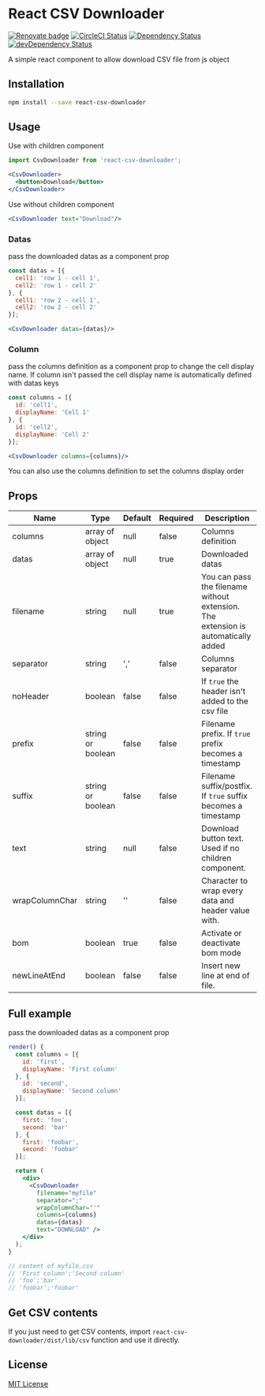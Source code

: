 # React CSV Downloader

[![Renovate badge][renovate-badge]][renovate]
[![CircleCI Status][build-badge]][build]
[![Dependency Status][deps-badge]][deps]
[![devDependency Status][dev-deps-badge]][dev-deps]

A simple react component to allow download CSV file from js object

## Installation

```sh
npm install --save react-csv-downloader
```

## Usage
Use with children component

```jsx
import CsvDownloader from 'react-csv-downloader';

<CsvDownloader>
  <button>Download</button>
</CsvDownloader>
```

Use without children component

```jsx
<CsvDownloader text="Download"/>
```
### Datas
pass the downloaded datas as a component prop

```jsx
const datas = [{
  cell1: 'row 1 - cell 1',
  cell2: 'row 1 - cell 2'
}, {
  cell1: 'row 2 - cell 1',
  cell2: 'row 2 - cell 2'
}];

<CsvDownloader datas={datas}/>
```

### Column
pass the columns definition as a component prop to change the cell display name. If column isn't passed the cell display name is automatically defined with datas keys

```jsx
const columns = [{
  id: 'cell1',
  displayName: 'Cell 1'
}, {
  id: 'cell2',
  displayName: 'Cell 2'
}];

<CsvDownloader columns={columns}/>
```

You can also use the columns definition to set the columns display order

## Props
| Name          	| Type              	| Default 	| Required 	| Description                                                                       	|
|---------------	|-------------------	|---------	|----------	|-----------------------------------------------------------------------------------	|
| columns       	| array of object   	| null    	|   false  	| Columns definition                                                                	|
| datas         	| array of object   	| null    	|   true   	| Downloaded datas                                                                  	|
| filename      	| string            	| null    	|   true   	| You can pass the filename without extension. The extension is automatically added 	|
| separator     	| string            	| ','     	|   false  	| Columns separator                                                                 	|
| noHeader      	| boolean           	| false   	|   false  	| If `true` the header isn't added to the csv file                                  	|
| prefix        	| string or boolean 	| false   	|   false  	| Filename prefix. If `true` prefix becomes a timestamp                             	|
| suffix        	| string or boolean 	| false   	|   false  	| Filename suffix/postfix. If `true` suffix becomes a timestamp                     	|
| text          	| string            	| null    	|   false  	| Download button text. Used if no children component.                              	|
| wrapColumnChar	| string            	| ''      	|   false  	| Character to wrap every data and header value with.                               	|
| bom           	| boolean           	| true    	|   false  	| Activate or deactivate bom mode                                                   	|
| newLineAtEnd  	| boolean           	| false   	|   false  	| Insert new line at end of file.                                                   	|

## Full example
pass the downloaded datas as a component prop

```jsx
render() {
  const columns = [{
    id: 'first',
    displayName: 'First column'
  }, {
    id: 'second',
    displayName: 'Second column'
  }];

  const datas = [{
    first: 'foo',
    second: 'bar'
  }, {
    first: 'foobar',
    second: 'foobar'
  }];

  return (
    <div>
      <CsvDownloader
        filename="myfile"
        separator=";"
        wrapColumnChar="'"
        columns={columns}
        datas={datas}
        text="DOWNLOAD" />
    </div>
  );
}

// content of myfile.csv
// 'First column';'Second column'
// 'foo';'bar'
// 'foobar';'foobar'
```

## Get CSV contents

If you just need to get CSV contents, import `react-csv-downloader/dist/lib/csv` function and use it directly.

## License

[MIT License](http://opensource.org/licenses/MIT)

[renovate-badge]: https://img.shields.io/badge/renovate-enabled-brightgreen.svg
[renovate]: https://renovatebot.com/

[build-badge]: https://circleci.com/gh/dolezel/react-csv-downloader.svg?style=svg
[build]: https://circleci.com/gh/dolezel/workflows/react-csv-downloader

[deps-badge]: https://david-dm.org/dolezel/react-csv-downloader.svg
[deps]: https://david-dm.org/dolezel/react-csv-downloader

[dev-deps-badge]: https://david-dm.org/dolezel/react-csv-downloader/dev-status.svg
[dev-deps]: https://david-dm.org/dolezel/react-csv-downloader#info=devDependencies
